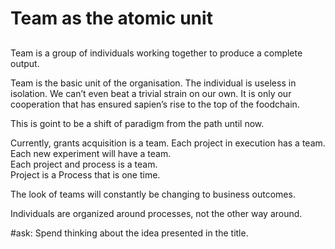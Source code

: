 # Team as the atomic unit

## 

Team is a group of individuals working together to produce a complete output.

Team is the basic unit of the organisation. The individual is useless in isolation. We can’t even beat a trivial strain on our own. It is only our cooperation that has ensured sapien’s rise to the top of the foodchain.

This is goint to be a shift of paradigm from the path until now.

Currently, grants acquisition is a team. Each project in execution has a team. Each new experiment will have a team.  
Each project and process is a team.  
Project is a Process that is one time.

The look of teams will constantly be changing to business outcomes.

Individuals are organized around processes, not the other way around.

\#ask: Spend thinking about the idea presented in the title.


